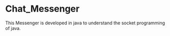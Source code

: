 # Chat_Messenger

This Messenger is developed in java to understand the socket programming of java.

